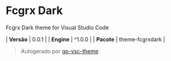 # Fcgrx Dark

Fcgrx Dark theme for Visual Studio Code

| **Versão** | 0.0.1 |
| **Engine** | ^1.0.0 |
| **Pacote** | theme-fcgrxdark |

> Autogerado por [go-vsc-theme](https://github.com/natalbu/go-vsc-theme).
